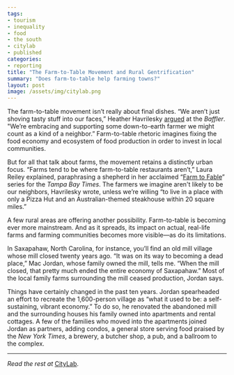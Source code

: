 ```yaml
---
tags:
- tourism
- inequality
- food
- the south
- citylab
- published
categories:
- reporting
title: "The Farm-to-Table Movement and Rural Gentrification"
summary: "Does farm-to-table help farming towns?"
layout: post
image: /assets/img/citylab.png
---
```

The farm-to-table movement isn’t really about final dishes. “We aren’t just shoving tasty stuff into our faces,” Heather Havrilesky [argued](http://thebaffler.com/salvos/delusion-at-the-gastropub-havrilesky) at the _Baffler_. "We’re embracing and supporting some down-to-earth farmer we might count as a kind of a neighbor.” Farm-to-table rhetoric imagines fixing the food economy and ecosystem of food production in order to invest in local communities.

But for all that talk about farms, the movement retains a distinctly urban focus. “Farms tend to be where farm-to-table restaurants aren’t,” Laura Reiley explained, paraphrasing a shepherd in her acclaimed “[Farm to Fable](http://www.tampabay.com/projects/2016/food/farm-to-fable/restaurants/)” series for the _Tampa Bay Times_. The farmers we imagine aren't likely to be our neighbors, Havrilesky wrote, unless we’re willing “to live in a place with only a Pizza Hut and an Australian-themed steakhouse within 20 square miles.”

A few rural areas are offering another possibility. Farm-to-table is becoming ever more mainstream. And as it spreads, its impact on actual, real-life farms and farming communities becomes more visible—as do its limitations.

In Saxapahaw, North Carolina, for instance, you’ll find an old mill village whose mill closed twenty years ago. “It was on its way to becoming a dead place,” Mac Jordan, whose family owned the mill, tells me. “When the mill closed, that pretty much ended the entire economy of Saxapahaw.” Most of the local family farms surrounding the mill ceased production, Jordan says.

Things have certainly changed in the past ten years. Jordan spearheaded an effort to recreate the 1,600-person village as “what it used to be: a self-sustaining, vibrant economy.” To do so, he renovated the abandoned mill and the surrounding houses his family owned into apartments and rental cottages. A few of the families who moved into the apartments joined Jordan as partners, adding condos, a general store serving food praised by the _New York Times_, a brewery, a butcher shop, a pub, and a ballroom to the complex.

---

_Read the rest at_ [CityLab](http://www.citylab.com/politics/2016/09/the-farm-to-table-movement-and-rural-gentrification/500816/).
